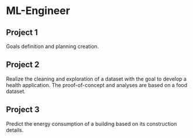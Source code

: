 # ML-Engineer

## Project 1

Goals definition and planning creation.

## Project 2

Realize the cleaning and exploration of a dataset with the goal to develop a health application.
The proof-of-concept and analyses are based on a food dataset.

## Project 3

Predict the energy consumption of a building based on its construction details.
